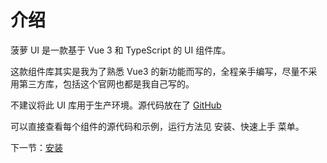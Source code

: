# 介绍

菠萝 UI 是一款基于 Vue 3 和 TypeScript 的 UI 组件库。

这款组件库其实是我为了熟悉 Vue3 的新功能而写的，全程亲手编写，尽量不采用第三方库，包括这个官网也都是我自己写的。

不建议将此 UI 库用于生产环境。源代码放在了 [GitHub](https://github.com/oceans42/boluo-ui)

可以直接查看每个组件的源代码和示例，运行方法见 安装、快速上手 菜单。

下一节：[安装](#/doc/install)